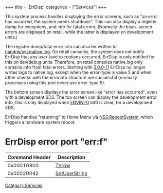 +++
title = 'ErrDisp'
categories = ["Services"]
+++

This system process handles displaying the error screens, such as "an
error has occurred, the system needs shutdown". This can also display a
register dump for exceptions, and info for fatal errors. (Normally the
black-screen errors are displayed on retail, while the latter is
displayed on development units.)

The register dump/fatal error info can also be written to
[nandrw/sys/native.log](nandrw/sys/native.log "wikilink"). On retail
consoles, the system does not notify ErrDisp that any user-land
exceptions occurred, ErrDisp is only notified for this on dev/debug
units. Therefore, on retail consoles native.log only contains info from
fatal errors. Starting with [5.0.0-11](5.0.0-11 "wikilink") ErrDisp no
longer writes logs to native.log, except when the error-type is value 5
and when other checks with the errorinfo structure are successful
(normally processes using this port never use error-type 5).

The bottom screen displays the error screen like "error has occurred",
even with a development 3DS. The top screen can display the development
error info, this is only displayed when
[ENVINFO](Configuration_Memory#envinfo "wikilink") bit0 is clear, for a
development 3DS.

ErrDisp handles "returning" to Home Menu via
[NSS:RebootSystem](NSS:RebootSystem "wikilink"), which triggers a
hardware system reboot.

# ErrDisp error port "err:f"

| Command Header | Description                                   |
|----------------|-----------------------------------------------|
| 0x00010800     | [Throw](ERR:Throw "wikilink")                 |
| 0x00020042     | [SetUserString](ERR:SetUserString "wikilink") |

[Category:Services](Category:Services "wikilink")
